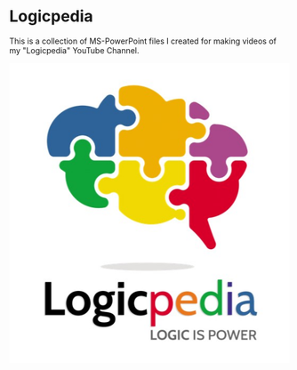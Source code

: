 # Logicpedia
 This is a collection of MS-PowerPoint files I created for making videos of my "Logicpedia" YouTube Channel.
 
 <p align="center">
   <img src="Logicpedia-logo.jpg"/>
 </p>
